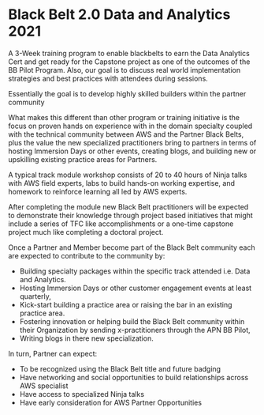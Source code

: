 # Black Belt 2.0 Data and Analytics 2021

A 3-Week training program to enable blackbelts to earn the Data Analytics Cert and get ready for the Capstone project as one of the outcomes of the BB Pilot Program. Also, our goal is to discuss real world implementation strategies and best practices with attendees during sessions.

Essentially the goal is to develop highly skilled builders within the partner community

What makes this different than other program or training initiative is the focus on proven hands on experience with in the domain specialty coupled with the technical community between AWS and the Partner Black Belts, plus the value the new specialized practitioners bring to partners in terms of hosting Immersion Days or other events, creating blogs, and building new or upskilling existing practice areas for Partners.

A typical track module workshop consists of 20 to 40 hours of Ninja talks with AWS field experts, labs to build hands-on working expertise, and homework to reinforce learning all led by AWS experts.

After completing the module new Black Belt practitioners will be expected to demonstrate their knowledge through project based initiatives that might include a series of TFC like accomplishments or a one-time capstone project much like completing a doctoral project.

Once a Partner and Member become part of the Black Belt community each are expected to contribute to the community by:
- Building specialty packages within the specific track attended i.e. Data and Analytics.
- Hosting  Immersion Days or other customer engagement events at least quarterly, 
- Kick-start building a practice area or raising the bar in an existing practice area.
- Fostering innovation or helping build the Black Belt community within their Organization by sending x-practitioners through the APN BB Pilot, 
- Writing blogs in there new specialization. 

In turn, Partner can expect:
- To be recognized using the Black Belt title and future badging
- Have networking and social opportunities to build relationships across AWS specialist
- Have access to specialized Ninja talks
- Have early consideration for AWS Partner Opportunities


